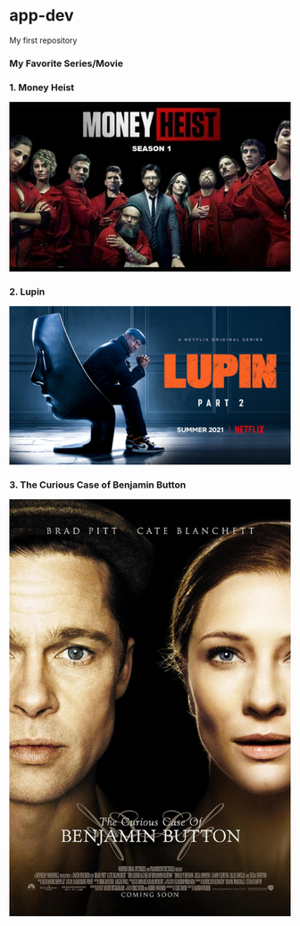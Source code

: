 # app-dev
My first repository

### **My Favorite Series/Movie**

### 1. Money Heist
![Money Heist](https://github.com/jhunmark13/app-dev/blob/main/1_EBRayJT4vgCBGBx7Nn9_6w%402x.jpg)
### 2. Lupin
![lupin](https://github.com/jhunmark13/app-dev/blob/main/LUPIN_S2_16X9_EN-US.jpg)
### 3. The Curious Case of Benjamin Button
![The Curious Case of Benjamin Button](https://github.com/jhunmark13/app-dev/blob/main/MV5BMzI4M2I1MTItYjdiYi00YTZhLTg0NDgtZWIzOGU5ZmM3NWZlXkEyXkFqcGdeQXVyODE5NzE3OTE%40._V1_FMjpg_UX1000_.jpg)

